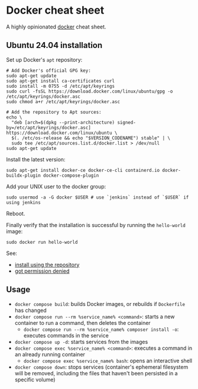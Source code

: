 # Docker cheat sheet

A highly opinionated [docker](https://www.docker.com/) cheat sheet.

## Ubuntu 24.04 installation

Set up Docker's `apt` repository:

```console
# Add Docker's official GPG key:
sudo apt-get update
sudo apt-get install ca-certificates curl
sudo install -m 0755 -d /etc/apt/keyrings
sudo curl -fsSL https://download.docker.com/linux/ubuntu/gpg -o /etc/apt/keyrings/docker.asc
sudo chmod a+r /etc/apt/keyrings/docker.asc

# Add the repository to Apt sources:
echo \
  "deb [arch=$(dpkg --print-architecture) signed-by=/etc/apt/keyrings/docker.asc] https://download.docker.com/linux/ubuntu \
  $(. /etc/os-release && echo "$VERSION_CODENAME") stable" | \
  sudo tee /etc/apt/sources.list.d/docker.list > /dev/null
sudo apt-get update
```

Install the latest version:

```console
sudo apt-get install docker-ce docker-ce-cli containerd.io docker-buildx-plugin docker-compose-plugin
```

Add your UNIX user to the docker group:

```console
sudo usermod -a -G docker $USER # use `jenkins` instead of `$USER` if using jenkins
```

Reboot.

Finally verify that the installation is successful by running the `hello-world` image:

```console
sudo docker run hello-world
```

See:

* [install using the repository](https://docs.docker.com/engine/install/ubuntu/#install-using-the-repository)
* [got permission denied](https://stackoverflow.com/a/48450294/3437428)

## Usage

* `docker compose build`: builds Docker images, or rebuilds if `Dockerfile` has changed
* `docker compose run --rm %service_name% <command>`: starts a new container to run a command, then deletes the container
  * `docker compose run --rm %service_name% composer install -o`: executes commands in the service
* `docker compose up -d`: starts services from the images
* `docker compose exec %service_name% <command>`: executes a command in an already running container
  * `docker compose exec %service_name% bash`: opens an interactive shell
* `docker compose down`: stops services
  (container's ephemeral filesystem will be removed, including the files that haven't been persisted in a specific volume)

